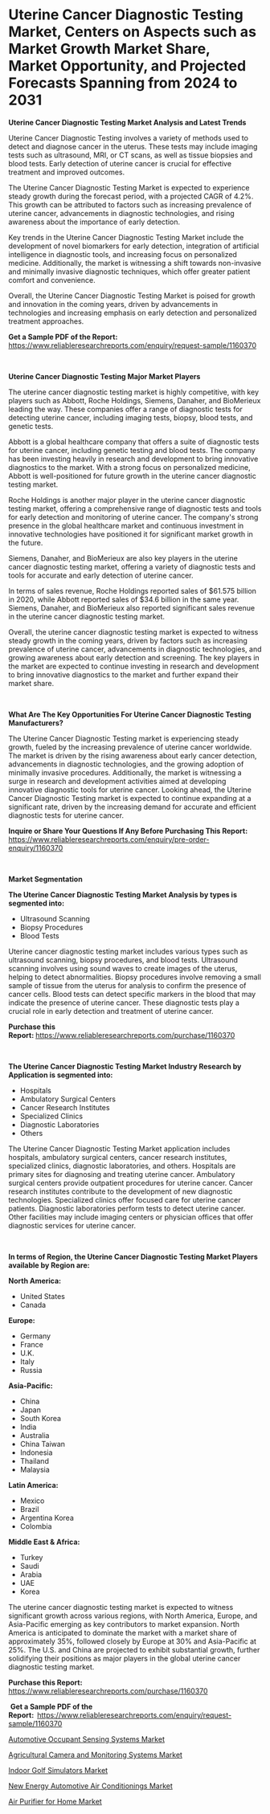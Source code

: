 <p><h1>Uterine Cancer Diagnostic Testing Market, Centers on Aspects such as Market Growth Market Share, Market Opportunity, and Projected Forecasts Spanning from 2024 to 2031</h1></p><p><strong>Uterine Cancer Diagnostic Testing Market Analysis and Latest Trends</strong></p>
<p><p>Uterine Cancer Diagnostic Testing involves a variety of methods used to detect and diagnose cancer in the uterus. These tests may include imaging tests such as ultrasound, MRI, or CT scans, as well as tissue biopsies and blood tests. Early detection of uterine cancer is crucial for effective treatment and improved outcomes.</p><p>The Uterine Cancer Diagnostic Testing Market is expected to experience steady growth during the forecast period, with a projected CAGR of 4.2%. This growth can be attributed to factors such as increasing prevalence of uterine cancer, advancements in diagnostic technologies, and rising awareness about the importance of early detection.</p><p>Key trends in the Uterine Cancer Diagnostic Testing Market include the development of novel biomarkers for early detection, integration of artificial intelligence in diagnostic tools, and increasing focus on personalized medicine. Additionally, the market is witnessing a shift towards non-invasive and minimally invasive diagnostic techniques, which offer greater patient comfort and convenience.</p><p>Overall, the Uterine Cancer Diagnostic Testing Market is poised for growth and innovation in the coming years, driven by advancements in technologies and increasing emphasis on early detection and personalized treatment approaches.</p></p>
<p><strong>Get a Sample PDF of the Report:&nbsp;</strong> <a href="https://www.reliableresearchreports.com/enquiry/request-sample/1160370">https://www.reliableresearchreports.com/enquiry/request-sample/1160370</a></p>
<p>&nbsp;</p>
<p><strong>Uterine Cancer Diagnostic Testing Major Market Players</strong></p>
<p><p>The uterine cancer diagnostic testing market is highly competitive, with key players such as Abbott, Roche Holdings, Siemens, Danaher, and BioMerieux leading the way. These companies offer a range of diagnostic tests for detecting uterine cancer, including imaging tests, biopsy, blood tests, and genetic tests.</p><p>Abbott is a global healthcare company that offers a suite of diagnostic tests for uterine cancer, including genetic testing and blood tests. The company has been investing heavily in research and development to bring innovative diagnostics to the market. With a strong focus on personalized medicine, Abbott is well-positioned for future growth in the uterine cancer diagnostic testing market.</p><p>Roche Holdings is another major player in the uterine cancer diagnostic testing market, offering a comprehensive range of diagnostic tests and tools for early detection and monitoring of uterine cancer. The company's strong presence in the global healthcare market and continuous investment in innovative technologies have positioned it for significant market growth in the future.</p><p>Siemens, Danaher, and BioMerieux are also key players in the uterine cancer diagnostic testing market, offering a variety of diagnostic tests and tools for accurate and early detection of uterine cancer.</p><p>In terms of sales revenue, Roche Holdings reported sales of $61.575 billion in 2020, while Abbott reported sales of $34.6 billion in the same year. Siemens, Danaher, and BioMerieux also reported significant sales revenue in the uterine cancer diagnostic testing market.</p><p>Overall, the uterine cancer diagnostic testing market is expected to witness steady growth in the coming years, driven by factors such as increasing prevalence of uterine cancer, advancements in diagnostic technologies, and growing awareness about early detection and screening. The key players in the market are expected to continue investing in research and development to bring innovative diagnostics to the market and further expand their market share.</p></p>
<p>&nbsp;</p>
<p><strong>What Are The Key Opportunities For Uterine Cancer Diagnostic Testing Manufacturers?</strong></p>
<p><p>The Uterine Cancer Diagnostic Testing market is experiencing steady growth, fueled by the increasing prevalence of uterine cancer worldwide. The market is driven by the rising awareness about early cancer detection, advancements in diagnostic technologies, and the growing adoption of minimally invasive procedures. Additionally, the market is witnessing a surge in research and development activities aimed at developing innovative diagnostic tools for uterine cancer. Looking ahead, the Uterine Cancer Diagnostic Testing market is expected to continue expanding at a significant rate, driven by the increasing demand for accurate and efficient diagnostic tests for uterine cancer.</p></p>
<p><strong>Inquire or Share Your Questions If Any Before Purchasing This Report:</strong> <a href="https://www.reliableresearchreports.com/enquiry/pre-order-enquiry/1160370">https://www.reliableresearchreports.com/enquiry/pre-order-enquiry/1160370</a></p>
<p>&nbsp;</p>
<p><strong>Market Segmentation</strong></p>
<p><strong>The Uterine Cancer Diagnostic Testing Market Analysis by types is segmented into:</strong></p>
<p><ul><li>Ultrasound Scanning</li><li>Biopsy Procedures</li><li>Blood Tests</li></ul></p>
<p><p>Uterine cancer diagnostic testing market includes various types such as ultrasound scanning, biopsy procedures, and blood tests. Ultrasound scanning involves using sound waves to create images of the uterus, helping to detect abnormalities. Biopsy procedures involve removing a small sample of tissue from the uterus for analysis to confirm the presence of cancer cells. Blood tests can detect specific markers in the blood that may indicate the presence of uterine cancer. These diagnostic tests play a crucial role in early detection and treatment of uterine cancer.</p></p>
<p><strong>Purchase this Report:&nbsp;</strong><a href="https://www.reliableresearchreports.com/purchase/1160370">https://www.reliableresearchreports.com/purchase/1160370</a></p>
<p>&nbsp;</p>
<p><strong>The Uterine Cancer Diagnostic Testing Market Industry Research by Application is segmented into:</strong></p>
<p><ul><li>Hospitals</li><li>Ambulatory Surgical Centers</li><li>Cancer Research Institutes</li><li>Specialized Clinics</li><li>Diagnostic Laboratories</li><li>Others</li></ul></p>
<p><p>The Uterine Cancer Diagnostic Testing Market application includes hospitals, ambulatory surgical centers, cancer research institutes, specialized clinics, diagnostic laboratories, and others. Hospitals are primary sites for diagnosing and treating uterine cancer. Ambulatory surgical centers provide outpatient procedures for uterine cancer. Cancer research institutes contribute to the development of new diagnostic technologies. Specialized clinics offer focused care for uterine cancer patients. Diagnostic laboratories perform tests to detect uterine cancer. Other facilities may include imaging centers or physician offices that offer diagnostic services for uterine cancer.</p></p>
<p>&nbsp;</p>
<p><strong>In terms of Region, the Uterine Cancer Diagnostic Testing Market Players available by Region are:</strong></p>
<p>
    <p> <strong> North America: </strong>
        <ul>
            <li>United States</li>
            <li>Canada</li>
        </ul>
        </p> 
    <p> <strong> Europe: </strong>
        <ul>
            <li>Germany</li>
            <li>France</li>
            <li>U.K.</li>
            <li>Italy</li>
            <li>Russia</li>
        </ul>
        </p> 
    <p> <strong> Asia-Pacific: </strong>
        <ul>
            <li>China</li>
            <li>Japan</li>
            <li>South Korea</li>
            <li>India</li>
            <li>Australia</li>
            <li>China Taiwan</li>
            <li>Indonesia</li>
            <li>Thailand</li>
            <li>Malaysia</li>
        </ul>
        </p> 
    <p> <strong> Latin America: </strong>
        <ul>
            <li>Mexico</li>
            <li>Brazil</li>
            <li>Argentina Korea</li>
            <li>Colombia</li>
        </ul>
        </p> 
    <p> <strong> Middle East & Africa: </strong>
        <ul>
            <li>Turkey</li>
            <li>Saudi</li>
            <li>Arabia</li>
            <li>UAE</li>
            <li>Korea</li>
        </ul>
    </p>
    </p>
<p><p>The uterine cancer diagnostic testing market is expected to witness significant growth across various regions, with North America, Europe, and Asia-Pacific emerging as key contributors to market expansion. North America is anticipated to dominate the market with a market share of approximately 35%, followed closely by Europe at 30% and Asia-Pacific at 25%. The U.S. and China are projected to exhibit substantial growth, further solidifying their positions as major players in the global uterine cancer diagnostic testing market.</p></p>
<p><strong>Purchase this Report: </strong><a href="https://www.reliableresearchreports.com/purchase/1160370">https://www.reliableresearchreports.com/purchase/1160370</a></p>
<p>&nbsp;<strong>Get a Sample PDF of the Report:&nbsp;&nbsp;</strong><a href="https://www.reliableresearchreports.com/enquiry/request-sample/1160370">https://www.reliableresearchreports.com/enquiry/request-sample/1160370</a></p>
<p><strong></strong></p>
<p><p><a href="https://github.com/YashRP12/Market-Research-Report-List-3/blob/main/automotive-occupant-sensing-systems-market.md">Automotive Occupant Sensing Systems Market</a></p><p><a href="https://github.com/Angelnienowdseej3e45z3p8c/Market-Research-Report-List-1/blob/main/agricultural-camera-and-monitoring-systems-market.md">Agricultural Camera and Monitoring Systems Market</a></p><p><a href="https://medium.com/@aliciahaley1989/indoor-golf-simulators-nbsp-market-focuses-on-market-share-size-and-projected-forecast-till-2031-16d3ab3b7979">Indoor Golf Simulators Market</a></p><p><a href="https://issuu.com/reportprime-2/docs/new-energy-automotive-air-conditionings-market-siz">New Energy Automotive Air Conditionings Market</a></p><p><a href="https://medium.com/@aliciahaley1989/air-purifier-for-home-market-exploring-market-share-market-trends-and-future-growth-14759c605fe5">Air Purifier for Home Market</a></p></p>